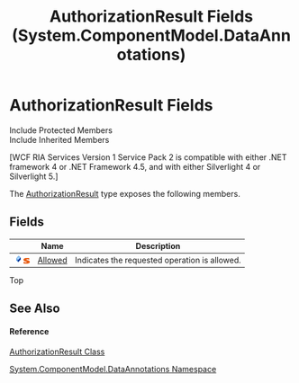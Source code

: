 ﻿---
title: AuthorizationResult Fields (System.ComponentModel.DataAnnotations)
TOCTitle: AuthorizationResult Fields
ms:assetid: Fields.T:System.ComponentModel.DataAnnotations.AuthorizationResult
ms:mtpsurl: https://msdn.microsoft.com/en-us/library/system.componentmodel.dataannotations.authorizationresult_fields(v=VS.91)
ms:contentKeyID: 28754612
ms.date: 01/27/2012
mtps_version: v=VS.91
---

# AuthorizationResult Fields

Include Protected Members  
Include Inherited Members  

\[WCF RIA Services Version 1 Service Pack 2 is compatible with either .NET framework 4 or .NET Framework 4.5, and with either Silverlight 4 or Silverlight 5.\]

The [AuthorizationResult](ff422636\(v=vs.91\).md) type exposes the following members.

## Fields

<table>
<thead>
<tr class="header">
<th> </th>
<th>Name</th>
<th>Description</th>
</tr>
</thead>
<tbody>
<tr class="odd">
<td><img src="images\Ee726129.pubfield(en-us,VS.91).gif" title="Public field" alt="Public field" /><img src="images\Ff423197.static(en-us,VS.91).gif" title="Static member" alt="Static member" /></td>
<td><a href="ff423282(v=vs.91).md">Allowed</a></td>
<td>Indicates the requested operation is allowed.</td>
</tr>
</tbody>
</table>

Top

## See Also

#### Reference

[AuthorizationResult Class](ff422636\(v=vs.91\).md)

[System.ComponentModel.DataAnnotations Namespace](cc490428\(v=vs.91\).md)


